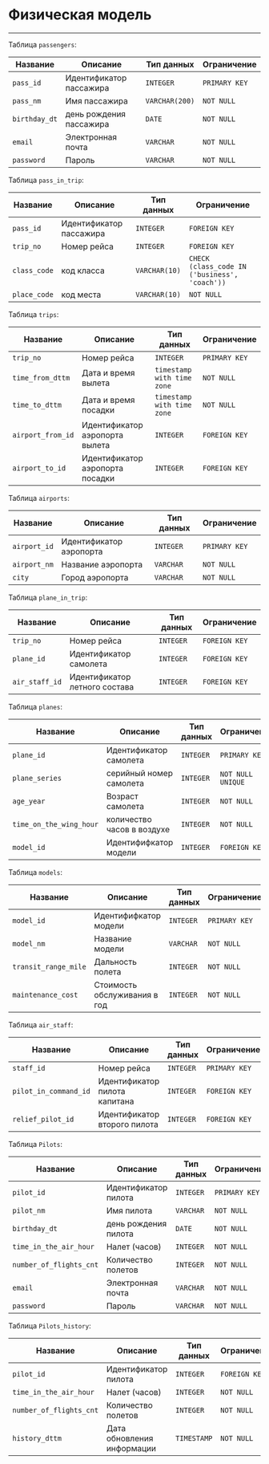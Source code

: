 # Физическая модель

---

Таблица `passengers`:

| Название        | Описание                | Тип данных     | Ограничение   |
|-----------------|-------------------------|----------------|---------------|
| `pass_id`       | Идентификатор пассажира | `INTEGER`      | `PRIMARY KEY` |
| `pass_nm`       | Имя пассажира           | `VARCHAR(200)` | `NOT NULL`    |
| `birthday_dt`   | день рождения пассажира | `DATE`         | `NOT NULL`    |
| `email`         | Электронная почта       | `VARCHAR`      | `NOT NULL`    |
| `password`      | Пароль                  | `VARCHAR`      | `NOT NULL`    |

Таблица `pass_in_trip`:

| Название             | Описание                  | Тип данных     | Ограничение                                  |
|----------------------|---------------------------|----------------|----------------------------------------------|
| `pass_id`            | Идентификатор пассажира   | `INTEGER`      | `FOREIGN KEY`                                |
| `trip_no`            | Номер рейса               | `INTEGER`      | `FOREIGN KEY`                                |
| `class_code`         | код класса                | `VARCHAR(10)`  | `CHECK (class_code IN ('business', 'coach'))`|
| `place_code`         | код места                 | `VARCHAR(10)`  | `NOT NULL`                                   |

Таблица `trips`:

| Название          | Описание                        | Тип данных                  | Ограничение   |
|-------------------|---------------------------------|-----------------------------|---------------|
| `trip_no`         | Номер рейса                     | `INTEGER`                   | `PRIMARY KEY` |
| `time_from_dttm`  | Дата и время вылета             | `timestamp with time zone`  | `NOT NULL`    |
| `time_to_dttm`    | Дата и время посадки            | `timestamp with time zone`  | `NOT NULL`    |
| `airport_from_id` | Идентификатор аэропорта вылета  | `INTEGER`                   | `FOREIGN KEY` |
| `airport_to_id`   | Идентификатор аэропорта посадки | `INTEGER`                   | `FOREIGN KEY` |

Таблица `airports`:

| Название          | Описание                   | Тип данных     | Ограничение   |
|-------------------|----------------------------|----------------|---------------|
| `airport_id`      | Идентификатор аэропорта    | `INTEGER`      | `PRIMARY KEY` |
| `airport_nm`      | Название аэропорта         | `VARCHAR`      | `NOT NULL`    |
| `city`            | Город аэропорта            | `VARCHAR`      | `NOT NULL`    |

Таблица `plane_in_trip`:

| Название          | Описание                        | Тип данных    | Ограничение   |
|-------------------|---------------------------------|---------------|---------------|
| `trip_no`         | Номер рейса                     | `INTEGER`     | `FOREIGN KEY` |
| `plane_id`        | Идентификатор самолета          | `INTEGER`     | `FOREIGN KEY` |
| `air_staff_id`    | Идентификатор летного состава   | `INTEGER`     | `FOREIGN KEY` |

Таблица `planes`:

| Название                | Описание                        | Тип данных  | Ограничение       |
|-------------------------|---------------------------------|-------------|-------------------|
| `plane_id`              | Идентификатор самолета          | `INTEGER`   | `PRIMARY KEY`     |
| `plane_series`          | серийный номер самолета         | `INTEGER`   | `NOT NULL UNIQUE` |
| `age_year`              | Возраст самолета                | `INTEGER`   | `NOT NULL`        |
| `time_on_the_wing_hour` | количество часов в воздухе      | `INTEGER`   | `NOT NULL`        |
| `model_id`              | Идентифифкатор модели           | `INTEGER`   | `FOREIGN KEY`     |

Таблица `models`:

| Название                | Описание                        | Тип данных  | Ограничение       |
|-------------------------|---------------------------------|-------------|-------------------|
| `model_id`              | Идентифифкатор модели           | `INTEGER`   | `PRIMARY KEY`     |
| `model_nm`              | Название модели                 | `VARCHAR`   | `NOT NULL   `     |
| `transit_range_mile`    | Дальность полета                | `INTEGER`   | `NOT NULL`        |
| `maintenance_cost`      | Стоимость обслуживания в год    | `INTEGER`   | `NOT NULL`        |

Таблица `air_staff`:

| Название              | Описание                        | Тип данных    | Ограничение   |
|-----------------------|---------------------------------|---------------|---------------|
| `staff_id`            | Номер рейса                     | `INTEGER`     | `PRIMARY KEY` |
| `pilot_in_command_id` | Идентификатор пилота капитана   | `INTEGER`     | `FOREIGN KEY` |
| `relief_pilot_id`     | Идентификатор второго пилота    | `INTEGER`     | `FOREIGN KEY` |


Таблица `Pilots`:

| Название                | Описание                        | Тип данных    | Ограничение   |
|-------------------------|---------------------------------|---------------|---------------|
| `pilot_id`              | Идентификатор пилота            | `INTEGER`     | `PRIMARY KEY` |
| `pilot_nm`              | Имя пилота                      | `VARCHAR`     | `NOT NULL`    |
| `birthday_dt`           | день рождения пилота            | `DATE`        | `NOT NULL`    |
| `time_in_the_air_hour`  | Налет (часов)                   | `INTEGER`     | `NOT NULL`    |
| `number_of_flights_cnt` | Количество полетов              | `INTEGER`     | `NOT NULL`    |
| `email`                 | Электронная почта               | `VARCHAR`     | `NOT NULL`    |
| `password`              | Пароль                          | `VARCHAR`     | `NOT NULL`    |

Таблица `Pilots_history`:

| Название                | Описание                        | Тип данных    | Ограничение   |
|-------------------------|---------------------------------|---------------|---------------|
| `pilot_id`              | Идентификатор пилота            | `INTEGER`     | `FOREIGN KEY` |
| `time_in_the_air_hour`  | Налет (часов)                   | `INTEGER`     | `NOT NULL`    |
| `number_of_flights_cnt` | Количество полетов              | `INTEGER`     | `NOT NULL`    |
| `history_dttm`          | Дата обновления информации      | `TIMESTAMP`   | `NOT NULL`    |
